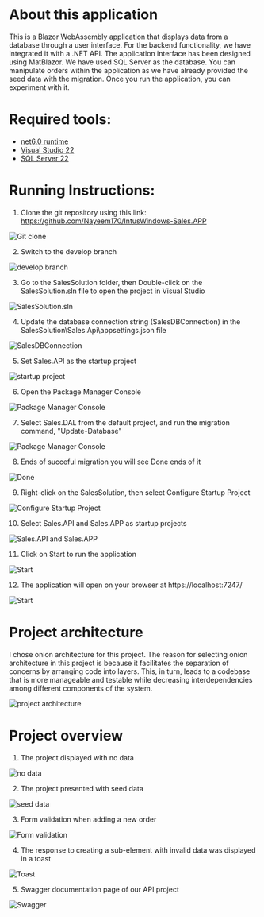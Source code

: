 # About this application
This is a Blazor WebAssembly application that displays data from a database through a user interface. For the backend functionality, we have integrated it with a .NET API. The application interface has been designed using MatBlazor. We have used SQL Server as the database. You can manipulate orders within the application as we have already provided the seed data with the migration. Once you run the application, you can experiment with it.

# Required tools:
- [net6.0 runtime](https://dotnet.microsoft.com/en-us/download/dotnet/6.0)
- [Visual Studio 22](https://visualstudio.microsoft.com/vs/community/)
- [SQL Server 22](https://www.microsoft.com/en-us/sql-server/sql-server-2022)

# Running Instructions:
1. Clone the git repository using this link: https://github.com/Nayeem170/IntusWindows-Sales.APP

![Git clone](https://github.com/Nayeem170/IntusWindows-Sales.APP/blob/develop/Resources/Images/01.PNG)

2. Switch to the develop branch

![develop branch](https://github.com/Nayeem170/IntusWindows-Sales.APP/blob/develop/Resources/Images/02.PNG)

3. Go to the SalesSolution folder, then Double-click on the SalesSolution.sln file to open the project in Visual Studio

![SalesSolution.sln](https://github.com/Nayeem170/IntusWindows-Sales.APP/blob/develop/Resources/Images/03.PNG)

4. Update the database connection string (SalesDBConnection) in the SalesSolution\Sales.Api\appsettings.json file

![SalesDBConnection](https://github.com/Nayeem170/IntusWindows-Sales.APP/blob/develop/Resources/Images/04.png)

5. Set Sales.API as the startup project

![startup project](https://github.com/Nayeem170/IntusWindows-Sales.APP/blob/develop/Resources/Images/05.PNG)

6. Open the Package Manager Console

![Package Manager Console](https://github.com/Nayeem170/IntusWindows-Sales.APP/blob/develop/Resources/Images/06.png)

7. Select Sales.DAL from the default project, and run the migration command, "Update-Database"

![Package Manager Console](https://github.com/Nayeem170/IntusWindows-Sales.APP/blob/develop/Resources/Images/07.PNG)

8. Ends of succeful migration you will see Done ends of it

![Done](https://github.com/Nayeem170/IntusWindows-Sales.APP/blob/develop/Resources/Images/08.PNG)

9. Right-click on the SalesSolution, then select Configure Startup Project

![Configure Startup Project](https://github.com/Nayeem170/IntusWindows-Sales.APP/blob/develop/Resources/Images/09.png)

10. Select Sales.API and Sales.APP as startup projects

![Sales.API and Sales.APP](https://github.com/Nayeem170/IntusWindows-Sales.APP/blob/develop/Resources/Images/10.png)

11. Click on Start to run the application

![Start](https://github.com/Nayeem170/IntusWindows-Sales.APP/blob/develop/Resources/Images/11.png)

12. The application will open on your browser at https://localhost:7247/

![Start](https://github.com/Nayeem170/IntusWindows-Sales.APP/blob/develop/Resources/Images/12.png)

# Project architecture

I chose onion architecture for this project. The reason for selecting onion architecture in this project is because it facilitates the separation of concerns by arranging code into layers. This, in turn, leads to a codebase that is more manageable and testable while decreasing interdependencies among different components of the system.

![project architecture](https://github.com/Nayeem170/IntusWindows-Sales.APP/blob/develop/Resources/Images/18.png)

# Project overview

1. The project displayed with no data

![no data](https://github.com/Nayeem170/IntusWindows-Sales.APP/blob/develop/Resources/Images/17.png)

2. The project presented with seed data

![seed data](https://github.com/Nayeem170/IntusWindows-Sales.APP/blob/develop/Resources/Images/13.png)

3. Form validation when adding a new order

![Form validation](https://github.com/Nayeem170/IntusWindows-Sales.APP/blob/develop/Resources/Images/15.png)

4. The response to creating a sub-element with invalid data was displayed in a toast

![Toast](https://github.com/Nayeem170/IntusWindows-Sales.APP/blob/develop/Resources/Images/16.png)

5. Swagger documentation page of our API project

![Swagger](https://github.com/Nayeem170/IntusWindows-Sales.APP/blob/develop/Resources/Images/14.png)
